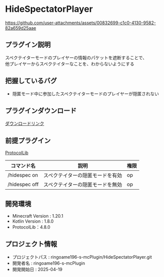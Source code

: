 # HideSpectatorPlayer


https://github.com/user-attachments/assets/00832699-c1c0-4130-9582-82a659d25aae


## プラグイン説明
スペクテイターモードのプレイヤーの情報のパケットを遮断することで、<br>
他プレイヤーからスペクテイターなことを、わからないようにする

## 把握しているバグ
- 隠匿モード中に参加したスペクテイターモードのプレイヤーが隠匿されない

## プラグインダウンロード
[ダウンロードリンク](https://github.com/ringoame196-s-mcPlugin/HideSpectatorPlayer/releases/latest)

## 前提プラグイン
[ProtocolLib](https://github.com/dmulloy2/ProtocolLib)

| コマンド名   |     説明      | 権限 |
| --- | ----------- | ------- |
|/hidespec on | スペクテイターの隠匿モードを有効 | op |
|/hidespec off | スペクテイターの隠匿モードを無効 | op |


## 開発環境
- Minecraft Version : 1.20.1
- Kotlin Version : 1.8.0
- ProtocolLib：4.8.0

## プロジェクト情報
- プロジェクトパス : ringoame196-s-mcPlugin/HideSpectatorPlayer.git
- 開発者名 : ringoame196-s-mcPlugin
- 開発開始日 : 2025-04-19
